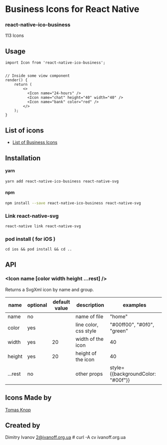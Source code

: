 # Business Icons for React Native

### react-native-ico-business

113 Icons

## Usage

```
import Icon from 'react-native-ico-business';


// Inside some view component
render() {
    return (
        <>
          <Icon name="24-hours" />
          <Icon name="chat" height="40" width="40" />
          <Icon name="bank" color="red" />
        </>
    );
}

```

## List of icons

- [List of Business Icons](static/business.md)

## Installation

#### yarn

```bash
yarn add react-native-ico-business react-native-svg
```

#### npm

```bash
npm install --save react-native-ico-business react-native-svg
```

### Link react-native-svg

```bash
react-native link react-native-svg
```

### pod install ( for iOS )

```
cd ios && pod install && cd ..
```

## API

### <Icon name [color width height ...rest] />

Returns a SvgXml icon by name and group.

 name | optional | default value | description | examples
------|----------|---------------|-------------|---------
name | no |  | name of file | "home"
color | yes | | line color, css style | "#00ff00", "#0f0", "green"
width | yes | 20 | width of the icon | 40
height | yes | 20 | height of the icon | 40
...rest | no | | other props | style={{backgroundColor: "#00f"}}

## Icons Made by

[Tomas Knop](https://www.flaticon.com/authors/tomas-knop)

## Created by

Dimitry Ivanov <2@ivanoff.org.ua> # curl -A cv ivanoff.org.ua
